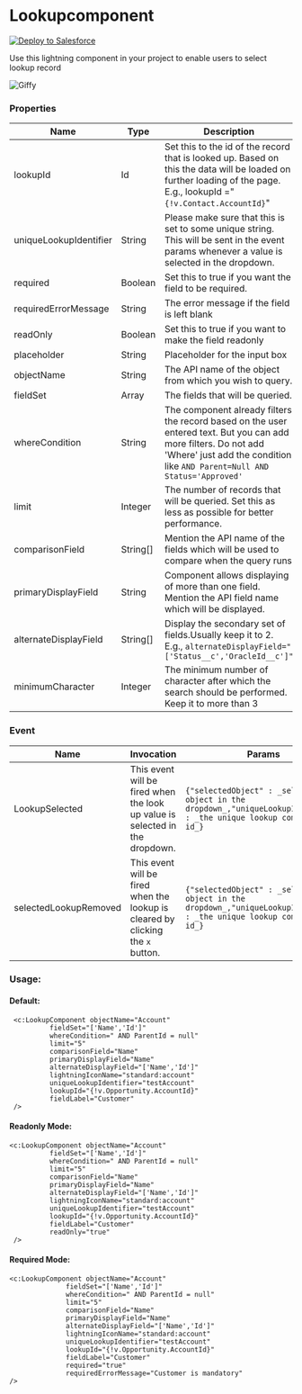 # Lookupcomponent
<a href="https://githubsfdeploy.herokuapp.com">
  <img alt="Deploy to Salesforce"
       src="https://raw.githubusercontent.com/afawcett/githubsfdeploy/master/deploy.png">
</a>

Use this lightning component in your project to enable users to select lookup record

![Giffy](https://media.giphy.com/media/oUmpayMWuslNe/giphy.gif)

### Properties

| Name     					| Type    			| Description 											|
| --------------------------|-------------------|-------------------------------------------------------|
| lookupId  | Id   | Set this to the id of the record that is looked up. Based on this the data will be loaded on further loading of the page. E.g., lookupId ="`{!v.Contact.AccountId}`"    |
| uniqueLookupIdentifier | String | Please make sure that this is set to some unique string. This will be sent in the event params whenever a value is selected in the dropdown.    |
|required|Boolean|Set this to true if you want the field to be required.|
|requiredErrorMessage| String| The error message if the field is left blank|
|readOnly|Boolean|Set this to true if you want to make the field readonly|
|placeholder|String|Placeholder for the input box|
|objectName|String|The API name of the object from which you wish to query.|
|fieldSet|Array|The fields that will be queried.|
|whereCondition|String|The component already filters the record based on the user entered text. But you can add more filters. Do not add 'Where' just add the condition like `AND Parent=Null AND Status='Approved'`|
|limit|Integer|The number of records that will be queried. Set this as less as possible for better performance.|
|comparisonField|String[]|Mention the API name of the fields which will be used to compare when the query runs|
|primaryDisplayField|String|Component allows displaying of more than one field. Mention the API field name which will be displayed.|
|alternateDisplayField|String[]|Display the secondary set of fields.Usually keep it to 2. E.g., `alternateDisplayField="['Status__c','OracleId__c']"`|
|minimumCharacter|Integer|The minimum number of character after which the search should be performed. Keep it to more than 3|

### Event

|Name|Invocation | Params|
|----|-----------|-------|
|LookupSelected|This event will be fired when<br/>the look up value is selected in the dropdown.|`{"selectedObject" : _selected object in the dropdown_,"uniqueLookupIdentifier" : _the unique lookup component id_}`|
|selectedLookupRemoved|This event will be fired <br/>when the lookup is cleared by clicking the `x` button.|`{"selectedObject" : _selected object in the dropdown_,"uniqueLookupIdentifier" : _the unique lookup component id_}`|

### Usage:
	
  #### Default:
     <c:LookupComponent objectName="Account"
			  fieldSet="['Name','Id']"
			  whereCondition=" AND ParentId = null"
			  limit="5"
			  comparisonField="Name"
			  primaryDisplayField="Name"
			  alternateDisplayField="['Name','Id']"
			  lightningIconName="standard:account"
			  uniqueLookupIdentifier="testAccount"
			  lookupId="{!v.Opportunity.AccountId}"
			  fieldLabel="Customer"
     />
	 
 #### Readonly Mode:
    <c:LookupComponent objectName="Account"
			  fieldSet="['Name','Id']"
			  whereCondition=" AND ParentId = null"
			  limit="5"
			  comparisonField="Name"
			  primaryDisplayField="Name"
			  alternateDisplayField="['Name','Id']"
			  lightningIconName="standard:account"
			  uniqueLookupIdentifier="testAccount"
			  lookupId="{!v.Opportunity.AccountId}"
			  fieldLabel="Customer"
			  readOnly="true"
     />
  #### Required Mode:
	<c:LookupComponent objectName="Account"
				  fieldSet="['Name','Id']"
				  whereCondition=" AND ParentId = null"
				  limit="5"
				  comparisonField="Name"
				  primaryDisplayField="Name"
				  alternateDisplayField="['Name','Id']"
				  lightningIconName="standard:account"
				  uniqueLookupIdentifier="testAccount"
				  lookupId="{!v.Opportunity.AccountId}"
				  fieldLabel="Customer"
				  required="true"
				  requiredErrorMessage="Customer is mandatory"
	/>
